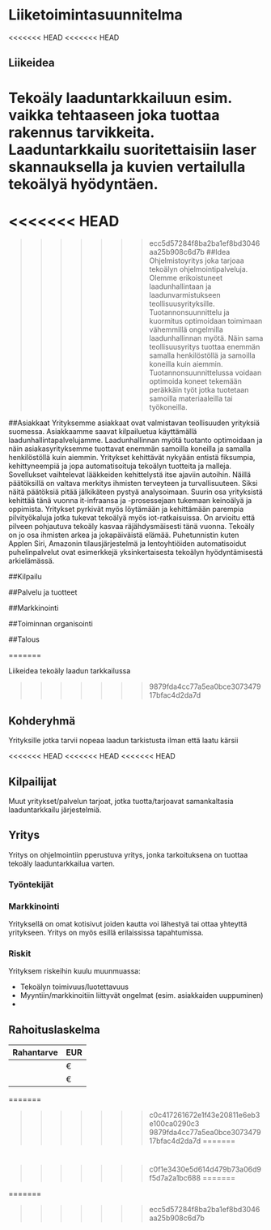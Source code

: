 Liiketoimintasuunnitelma
====================================================================

<<<<<<< HEAD
<<<<<<< HEAD
## Liikeidea
Tekoäly laaduntarkkailuun esim. vaikka tehtaaseen joka tuottaa rakennus tarvikkeita. Laaduntarkkailu suoritettaisiin laser skannauksella ja kuvien vertailulla tekoälyä hyödyntäen. 
=======
<<<<<<< HEAD
=======

>>>>>>> ecc5d57284f8ba2ba1ef8bd3046aa25b908c6d7b
##Idea
Ohjelmistoyritys joka tarjoaa tekoälyn ohjelmointipalveluja. Olemme erikoistuneet laadunhallintaan ja laadunvarmistukseen teollisuusyrityksille. Tuotannonsuunnittelu ja kuormitus optimoidaan toimimaan vähemmillä ongelmilla laadunhallinnan myötä. Näin sama teollisuusyritys tuottaa enemmän samalla henkilöstöllä ja samoilla koneilla kuin aiemmin. Tuotannonsuunnittelussa voidaan optimoida koneet tekemään peräkkäin työt jotka tuotetaan samoilla materiaaleilla tai työkoneilla. 

##Asiakkaat
Yrityksemme asiakkaat ovat valmistavan teollisuuden yrityksiä suomessa. Asiakkaamme saavat kilpailuetua käyttämällä laadunhallintapalvelujamme. Laadunhallinnan myötä tuotanto optimoidaan ja näin asiakasyrityksemme tuottavat enemmän samoilla koneilla ja samalla henkilöstöllä kuin aiemmin. Yritykset kehittävät nykyään entistä fiksumpia, kehittyneempiä ja jopa automatisoituja tekoälyn tuotteita ja malleja. Sovellukset vaihtelevat lääkkeiden kehittelystä itse ajaviin autoihin. Näillä päätöksillä on valtava merkitys ihmisten terveyteen ja turvallisuuteen. Siksi näitä päätöksiä pitää jälkikäteen pystyä analysoimaan. Suurin osa yrityksistä kehittää tänä vuonna it-infraansa ja -prosessejaan tukemaan keinoälyä ja oppimista. Yritykset pyrkivät myös löytämään ja kehittämään parempia pilvityökaluja jotka tukevat tekoälyä myös iot-ratkaisuissa. On arvioitu että pilveen pohjautuva tekoäly kasvaa räjähdysmäisesti tänä vuonna. Tekoäly on jo osa ihmisten arkea ja jokapäiväistä elämää. Puhetunnistin kuten Applen Siri, Amazonin tilausjärjestelmä ja lentoyhtiöiden automatisoidut puhelinpalvelut ovat esimerkkejä yksinkertaisesta tekoälyn hyödyntämisestä arkielämässä. 

##Kilpailu

##Palvelu ja tuotteet

##Markkinointi

##Toiminnan organisointi

##Talous

=======

Liikeidea
tekoäly laadun tarkkailussa
>>>>>>> 9879fda4cc77a5ea0bce307347917bfac4d2da7d

## Kohderyhmä
Yrityksille jotka tarvii nopeaa laadun tarkistusta ilman että laatu kärsii

<<<<<<< HEAD
<<<<<<< HEAD
<<<<<<< HEAD
## Kilpailijat
Muut yritykset/palvelun tarjoat, jotka tuotta/tarjoavat samankaltasia laaduntarkkailu järjestelmiä.

## Yritys
Yritys on ohjelmointiin pperustuva yritys, jonka tarkoituksena on tuottaa tekoäly laaduntarkkailua varten. 

### Työntekijät


### Markkinointi
Yrityksellä on omat kotisivut joiden kautta voi lähestyä tai ottaa yhteyttä yritykseen. Yritys on myös esillä erilaississa tapahtumissa.

### Riskit
Yrityksem riskeihin kuulu muunmuassa:
* Tekoälyn toimivuus/luotettavuus
* Myyntiin/markkinoitiin liittyvät ongelmat (esim. asiakkaiden uuppuminen)
* 

## Rahoituslaskelma
| Rahantarve | EUR |
| ----------- | ----------- |
|  | € |
|  |€ |


=======
>>>>>>> c0c417261672e1f43e20811e6eb3e100ca0290c3
>>>>>>> 9879fda4cc77a5ea0bce307347917bfac4d2da7d
=======
#
>>>>>>> c0f1e3430e5d614d479b73a06d9f5d7a2a1bc688
=======


=======


>>>>>>> ecc5d57284f8ba2ba1ef8bd3046aa25b908c6d7b

